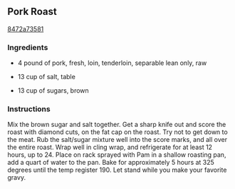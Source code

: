 ## Pork Roast

[8472a73581](http://www.food.com/recipe/pork-roast-486667)

### Ingredients

 - 4 pound of pork, fresh, loin, tenderloin, separable lean only, raw

 - 13 cup of salt, table

 - 13 cup of sugars, brown

### Instructions

Mix the brown sugar and salt together. Get a sharp knife out and score the roast with diamond cuts, on the fat cap on the roast. Try not to get down to the meat. Rub the salt/sugar mixture well into the score marks, and all over the entire roast. Wrap well in cling wrap, and refrigerate for at least 12 hours, up to 24. Place on rack sprayed with Pam in a shallow roasting pan, add a quart of water to the pan. Bake for approximately 5 hours at 325 degrees until the temp register 190. Let stand while you make your favorite gravy.